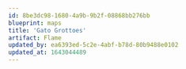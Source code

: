 ```yaml
---
id: 8be3dc98-1680-4a9b-9b2f-08868bb276bb
blueprint: maps
title: 'Gato Grottoes'
artifact: Flame
updated_by: ea6393ed-5c2e-4abf-b78d-80b9488e0102
updated_at: 1643044489
---
```

